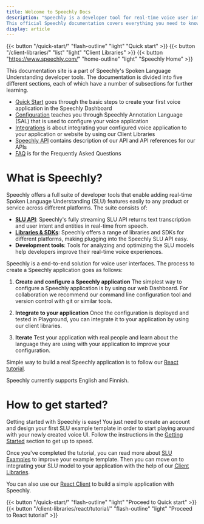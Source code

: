 ```yaml
---
title: Welcome to Speechly Docs
description: "Speechly is a developer tool for real-time voice user interfaces. 
This official Speechly documentation covers everything you need to know from learning the basics to building sophisticated voice user interfaces and training your Spoken Language Understanding models."
display: article
---
```


{{< button "/quick-start/" "flash-outline" "light" "Quick start" >}}
{{< button "/client-libraries/" "list" "light" "Client Libraries" >}}
{{< button "https://www.speechly.com/" "home-outline" "light" "Speechly Home" >}}



This documentation site is a part of Speechly's Spoken Language Understanding developer tools. The documentation is divided into five different sections, each of which have a number of subsections for further learning.

- [Quick Start](/quick-start/) goes through the basic steps to create your first voice application in the Speechly Dashboard
- [Configuration](/slu-examples/) teaches you through Speechly Annotation Language (SAL) that is used to configure your voice application
- [Integrations](/client-libraries/) is about integrating your configured voice application to your application or website by using our Client Libraries
- [Speechly API](/speechly-api/) contains description of our API and API references for our APIs
- [FAQ](/faq/) is for the Frequently Asked Questions

# What is Speechly?

Speechly offers a full suite of developer tools that enable adding real-time Spoken Language Understanding (SLU) features easily to any product or service across different platforms. The suite consists of:

- **[SLU API](/speechly-api/)**: Speechly's fully streaming SLU API returns text transcription and user intent and entities in real-time from speech.
- **[Libraries & SDKs](/client-libraries/)**: Speechly offers a range of libraries and SDKs for different platforms, making plugging into the Speechly SLU API easy.
- **Development tools**: Tools for analyzing and optimizing the SLU models help developers improve their real-time voice experiences.

Speechly is a end-to-end solution for voice user interfaces. The process to create a Speechly application goes as follows:

1) **Create and configure a Speechly application**
The simplest way to configure a Speechly application is by using our web Dashboard. For collaboration we recommend our command line configuration tool and version control with git or similar tools.

2) **Integrate to your application**
Once the configuration is deployed and tested in Playground, you can integrate it to your application by using our client libraries. 

3) **Iterate**
Test your application with real people and learn about the language they are using with your application to improve your configuration.

Simple way to build a real Speechly application is to follow our [React tutorial](/client-libraries/react/tutorial/).


Speechly currently supports English and Finnish.

# How to get started?

Getting started with Speechly is easy! You just need to create an account and design your first SLU example template in order to start playing around with your newly created voice UI. Follow the instructions in the [Getting Started](/quick-start/) section to get up to speed.

Once you've completed the tutorial, you can read more about [SLU Examples](#) to improve your example template. Then you can move on to integrating your SLU model to your application with the help of our [Client Libraries](/client-libraries/).

You can also use our [React Client](/client-libraries/react/tutorial/) to build a simple application with Speechly.

{{< button "/quick-start/" "flash-outline" "light" "Proceed to Quick start" >}}
{{< button "/client-libraries/react/tutorial/" "flash-outline" "light" "Proceed to React tutorial" >}}
